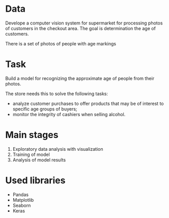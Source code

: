 # Data

Develope a computer vision system for supermarket for processing photos of customers in the checkout area. The goal is determination the age of customers.

There is a set of photos of people with age markings

# Task 

Build a model for recognizing the approximate age of people from their photos.

The store needs this to solve the following tasks:

- analyze customer purchases to offer products that may be of interest to specific age groups of buyers;
- monitor the integrity of cashiers when selling alcohol.

# Main stages  

1. Exploratory data analysis with visualization
2. Training of model
6. Analysis of model results

# Used libraries

- Pandas
- Matplotlib
- Seaborn
- Keras
